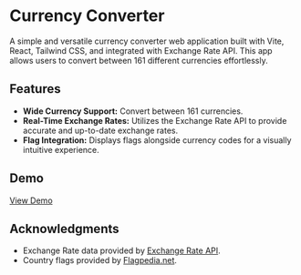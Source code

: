 # Currency Converter

A simple and versatile currency converter web application built with Vite, React, Tailwind CSS, and integrated with Exchange Rate API. This app allows users to convert between 161 different currencies effortlessly.

## Features

- **Wide Currency Support:** Convert between 161 currencies.
- **Real-Time Exchange Rates:** Utilizes the Exchange Rate API to provide accurate and up-to-date exchange rates.
- **Flag Integration:** Displays flags alongside currency codes for a visually intuitive experience.

## Demo

[View Demo](https://vishalpawar26.github.io/currency-converter/)

## Acknowledgments
   - Exchange Rate data provided by [Exchange Rate API](https://www.exchangerate-api.com/).
   - Country flags provided by [Flagpedia.net](https://flagpedia.net/download/api).
